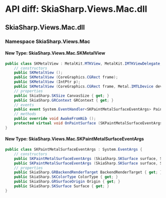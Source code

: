 # API diff: SkiaSharp.Views.Mac.dll

## SkiaSharp.Views.Mac.dll

### Namespace SkiaSharp.Views.Mac

#### New Type: SkiaSharp.Views.Mac.SKMetalView

```csharp
public class SKMetalView : MetalKit.MTKView, MetalKit.IMTKViewDelegate, ObjCRuntime.INativeObject, System.ComponentModel.IComponent, System.IDisposable {
	// constructors
	public SKMetalView ();
	public SKMetalView (CoreGraphics.CGRect frame);
	public SKMetalView (IntPtr p);
	public SKMetalView (CoreGraphics.CGRect frame, Metal.IMTLDevice device);
	// properties
	public SkiaSharp.SKSize CanvasSize { get; }
	public SkiaSharp.GRContext GRContext { get; }
	// events
	public event System.EventHandler<SKPaintMetalSurfaceEventArgs> PaintSurface;
	// methods
	public override void AwakeFromNib ();
	protected virtual void OnPaintSurface (SKPaintMetalSurfaceEventArgs e);
}
```

#### New Type: SkiaSharp.Views.Mac.SKPaintMetalSurfaceEventArgs

```csharp
public class SKPaintMetalSurfaceEventArgs : System.EventArgs {
	// constructors
	public SKPaintMetalSurfaceEventArgs (SkiaSharp.SKSurface surface, SkiaSharp.GRBackendRenderTarget renderTarget);
	public SKPaintMetalSurfaceEventArgs (SkiaSharp.SKSurface surface, SkiaSharp.GRBackendRenderTarget renderTarget, SkiaSharp.GRSurfaceOrigin origin, SkiaSharp.SKColorType colorType);
	// properties
	public SkiaSharp.GRBackendRenderTarget BackendRenderTarget { get; }
	public SkiaSharp.SKColorType ColorType { get; }
	public SkiaSharp.GRSurfaceOrigin Origin { get; }
	public SkiaSharp.SKSurface Surface { get; }
}
```


